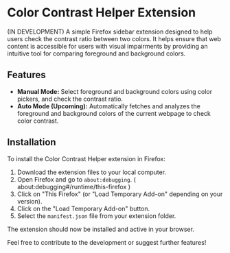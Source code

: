 # Color Contrast Helper Extension

(IN DEVELOPMENT)
A simple Firefox sidebar extension designed to help users check the contrast ratio between two colors. It helps ensure that web content is accessible for users with visual impairments by providing an intuitive tool for comparing foreground and background colors.

## Features
- **Manual Mode:** Select foreground and background colors using color pickers, and check the contrast ratio.
- **Auto Mode (Upcoming):** Automatically fetches and analyzes the foreground and background colors of the current webpage to check color contrast.


## Installation

To install the Color Contrast Helper extension in Firefox:

1. Download the extension files to your local computer.
2. Open Firefox and go to `about:debugging`. ( about:debugging#/runtime/this-firefox )
3. Click on "This Firefox" (or "Load Temporary Add-on" depending on your version).
4. Click on the "Load Temporary Add-on" button.
5. Select the `manifest.json` file from your extension folder.

The extension should now be installed and active in your browser.


Feel free to contribute to the development or suggest further features!
